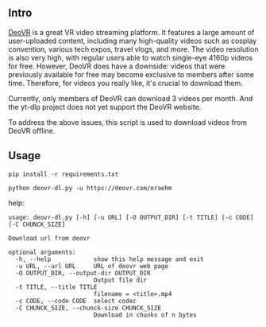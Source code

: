 ## Intro

[DeoVR](https://deovr.com/) is a great VR video streaming platform. It features a large amount of user-uploaded content, including many high-quality videos such as cosplay convention, various tech expos, travel vlogs, and more. The video resolution is also very high, with regular users able to watch single-eye 4160p videos for free. However, DeoVR does have a downside: videos that were previously available for free may become exclusive to members after some time. Therefore, for videos you really like, it's crucial to download them.

Currently, only members of DeoVR can download 3 videos per month. And the yt-dlp project does not yet support the DeoVR website.

To address the above issues, this script is used to download videos from DeoVR offline.

## Usage

```shell
pip install -r requirements.txt
```

```shell
python deovr-dl.py -u https://deovr.com/oraehm
```

help:

```shell
usage: deovr-dl.py [-h] [-u URL] [-O OUTPUT_DIR] [-t TITLE] [-c CODE] [-C CHUNCK_SIZE]

Download url from deovr

optional arguments:
  -h, --help            show this help message and exit
  -u URL, --url URL     URL of deovr web page
  -O OUTPUT_DIR, --output-dir OUTPUT_DIR
                        Output file dir
  -t TITLE, --title TITLE
                        filename = <title>.mp4
  -c CODE, --code CODE  select codec
  -C CHUNCK_SIZE, --chunck-size CHUNCK_SIZE
                        Download in chunks of n bytes

```
